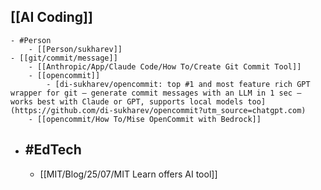## [[AI Coding]]
	- #Person
		- [[Person/sukharev]]
	- [[git/commit/message]]
		- [[Anthropic/App/Claude Code/How To/Create Git Commit Tool]]
		- [[opencommit]]
			- [di-sukharev/opencommit: top #1 and most feature rich GPT wrapper for git — generate commit messages with an LLM in 1 sec — works best with Claude or GPT, supports local models too](https://github.com/di-sukharev/opencommit?utm_source=chatgpt.com)
		- [[opencommit/How To/Mise OpenCommit with Bedrock]]
- ## #EdTech
	- [[MIT/Blog/25/07/MIT Learn offers AI tool]]